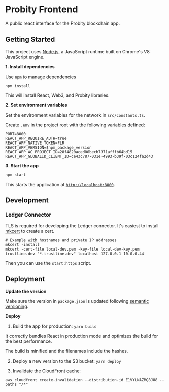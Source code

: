 # Probity Frontend

A public react interface for the Probity blockchain app.

## Getting Started

This project uses [Node.js](https://nodejs.org/en/), a JavaScript runtime built on Chrome's V8 JavaScript engine.

**1. Install dependencies**

Use `npm` to manage dependencies

```
npm install
```

This will install React, Web3, and Probity libraries.

**2. Set environment variables**

Set the environment variables for the network in `src/constants.ts`.

Create `.env` in the project root with the following variables defined:

```
PORT=8000
REACT_APP_REQUIRE_AUTH=true
REACT_APP_NATIVE_TOKEN=FLR
REACT_APP_VERSION=$npm_package_version
REACT_APP_WC_PROJECT_ID=28f4820aced00becb7371afffb64bd15
REACT_APP_GLOBALID_CLIENT_ID=ce43c787-031e-4993-b39f-03c124fa2d43
```

**3. Start the app**

```
npm start
```

This starts the application at [`http://localhost:8000`](http://localhost:8000).

## Development

### Ledger Connector

TLS is required for developing the Ledger connector. It's easiest to install [mkcert](https://github.com/FiloSottile/mkcert) to create a cert.

```
# Example with hostnames and private IP addresses
mkcert -install
mkcert -cert-file local-dev.pem -key-file local-dev-key.pem trustline.dev "*.trustline.dev" localhost 127.0.0.1 10.0.0.44
```

Then you can use the `start:https` script.

## Deployment

**Update the version**

Make sure the version in `package.json` is updated following [semantic versioning](https://semver.org/).

**Deploy**

1. Build the app for production: `yarn build`

It correctly bundles React in production mode and optimizes the build for the best performance.

The build is minified and the filenames include the hashes.

2. Deploy a new version to the S3 bucket: `yarn deploy`

3. Invalidate the CloudFront cache:

```
aws cloudfront create-invalidation --distribution-id E1VYLNAZMQ8J88 --paths "/*"
```
